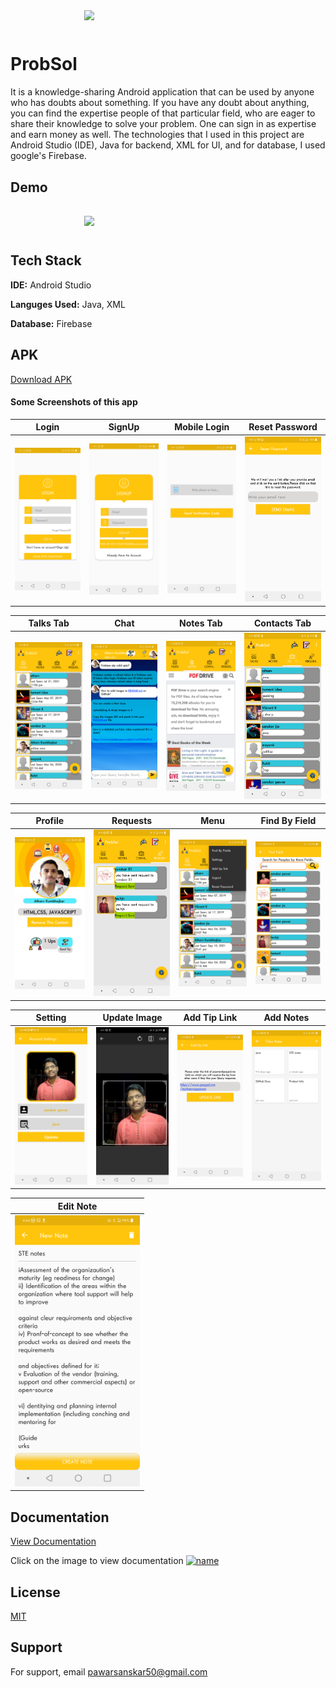 
<div style="width:100%">
	<div style="width:50%; display:inline-block">
		<p align="center">
         <img align="center" src="https://github.com/sanskarpawar/ProbSol_Firebase/blob/master/Screenshots/ProbSolPoster.jpg?raw=true"/>
		</p>	
	</div>	
</div>

    
# ProbSol

It is a knowledge-sharing Android application that can be used by anyone who has doubts about something. If you have any doubt about anything, you can find the expertise people of that particular field, who are eager to share their knowledge to solve your problem. One can sign in as expertise and earn money as well. The technologies that I used in this project are Android Studio (IDE), Java for backend, XML for UI, and for database, I used google's Firebase. 


## Demo
<div style="width:100%">
	<div style="width:50%; display:inline-block">
		<p align="center">
      <img align="center" src="https://github.com/sanskarpawar/ProbSol_Firebase/blob/master/Screenshots/APPGifCompressed.gif"/>
		</p>	
	</div>	
</div>



  
## Tech Stack

**IDE:** Android Studio

**Languges Used:** Java, XML

**Database:** Firebase

## APK
  [Download APK](https://github.com/sanskarpawar/ProbSol_Firebase/raw/master/Screenshots/ProbSol.apk)
  
#### Some Screenshots of this app


 Login                               | SignUp                                        | Mobile Login 			                    | Reset Password 
:------------------------------------------:|:-------------------------------------------:|:-----------------------------------------------:|:----------------------------------------:
 <img src="Screenshots/1.LogIn.png" width="200"> | <img src="Screenshots/2.SignUp.png" width="200">  |<img src="Screenshots/3.MobileLogin.png" width="200">|<img src="Screenshots/4.ResetPassword.png" width="200">

 Talks Tab                           | Chat                             | Notes Tab                       | Contacts Tab
:-----------------------------------------:|:--------------------------------------------:|:-----------------------------------------------:|:-------------------------------------:
 <img src="Screenshots/5.Talks.png" width="200">| <img src="Screenshots/6.Chat.png" width="200">|<img src="Screenshots/7.Notes.png" width="200">|<img src="Screenshots/8.Contacts.png" width="200">
 
 Profile                           | Requests                             | Menu                       | Find By Field
:-----------------------------------------:|:--------------------------------------------:|:-----------------------------------------------:|:-------------------------------------:
 <img src="Screenshots/9.Profile.png" width="200">| <img src="Screenshots/10.Requests.png" width="200">|<img src="Screenshots/11.menu.png" width="200">|<img src="Screenshots/12.FindField.png" width="200">
 
 Setting                           | Update Image                             | Add Tip Link                       | Add Notes
:-----------------------------------------:|:--------------------------------------------:|:-----------------------------------------------:|:-------------------------------------:
 <img src="Screenshots/13.Setting.png" width="200">| <img src="Screenshots/14.UpdateImage.png" width="200">|<img src="Screenshots/15.AddTiplink.png" width="200">|<img src="Screenshots/16.Notes.png" width="200">
 
 
Edit Note                          | 
:-----------------------------------------:|
 <img src="Screenshots/17.editnotes.png" width="200">| 
 
 ## Documentation

[View Documentation](https://drive.google.com/file/d/134xK4B_4eJbo4R1TVSTW-XJ70bzA1YaB/view?usp=sharing)

Click on the image to view documentation
 [![name](https://github.com/sanskarpawar/ProbSol_Firebase/blob/master/Screenshots/project%20rep%20snip.PNG)](https://drive.google.com/file/d/134xK4B_4eJbo4R1TVSTW-XJ70bzA1YaB/view?usp=sharing)
 
## License

[MIT](https://choosealicense.com/licenses/mit/)

## Support

For support, email pawarsanskar50@gmail.com 
 
 
 
 
 
 
 
 
 
 
 
 
 
 
 
 
